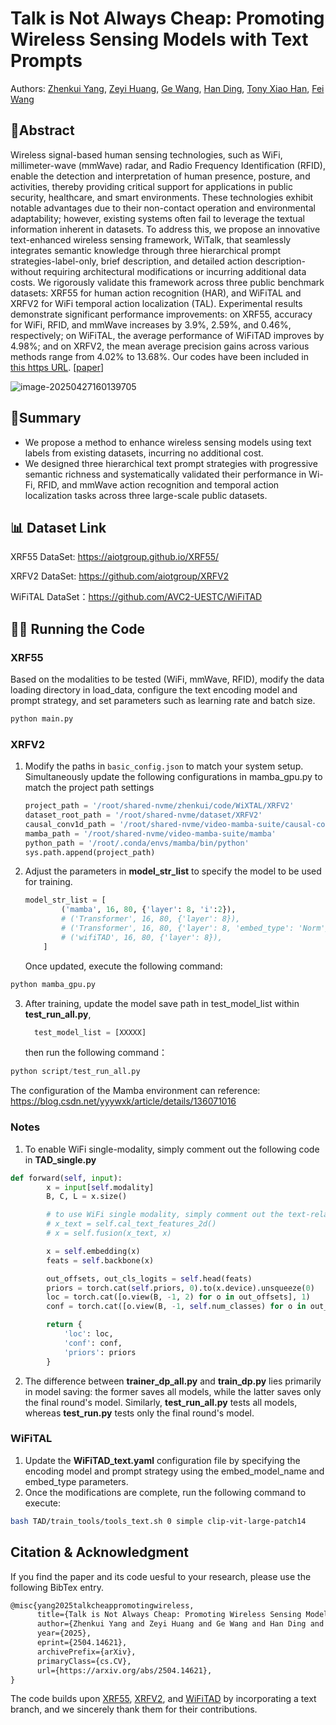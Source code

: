 # Talk is Not Always Cheap: Promoting Wireless Sensing Models with Text Prompts

Authors: [Zhenkui Yang](https://arxiv.org/search/cs?searchtype=author&query=Yang,+Z), [Zeyi Huang](https://scholar.google.com/citations?user=rMvdp7oAAAAJ&hl=en), [Ge Wang](https://scholar.google.com/citations?user=ngEGALwAAAAJ&hl=en ), [Han Ding](https://scholar.google.com/citations?user=0sLAHGUAAAAJ&hl=en), [Tony Xiao Han](https://scholar.google.com/citations?user=cqvSehcAAAAJ&hl=en), [Fei Wang](https://scholar.google.com/citations?user=LKPpmXQAAAAJ&hl=en)

## 📝Abstract

Wireless signal-based human sensing technologies, such as WiFi, millimeter-wave (mmWave) radar, and Radio Frequency Identification (RFID), enable the detection and interpretation of human presence, posture, and activities, thereby providing critical support for applications in public security, healthcare, and smart environments. These technologies exhibit notable advantages due to their non-contact operation and environmental adaptability; however, existing systems often fail to leverage the textual information inherent in datasets. To address this, we propose an innovative text-enhanced wireless sensing framework, WiTalk, that seamlessly integrates semantic knowledge through three hierarchical prompt strategies-label-only, brief description, and detailed action description-without requiring architectural modifications or incurring additional data costs. We rigorously validate this framework across three public benchmark datasets: XRF55 for human action recognition (HAR), and WiFiTAL and XRFV2 for WiFi temporal action localization (TAL). Experimental results demonstrate significant performance improvements: on XRF55, accuracy for WiFi, RFID, and mmWave increases by 3.9%, 2.59%, and 0.46%, respectively; on WiFiTAL, the average performance of WiFiTAD improves by 4.98%; and on XRFV2, the mean average precision gains across various methods range from 4.02% to 13.68%. Our codes have been included in [this https URL](https://github.com/yangzhenkui/WiTalk). [[paper](https://arxiv.org/abs/2504.14621)]

![image-20250427160139705](https://zkyang.oss-cn-hangzhou.aliyuncs.com/imgimage-20250427160139705.png)

## 🔖Summary

- We propose a method to enhance wireless sensing models using text labels from existing datasets, incurring no additional cost.
- We designed three hierarchical text prompt strategies with progressive semantic richness and systematically validated their performance in Wi-Fi, RFID, and mmWave action recognition and temporal action localization tasks across three large-scale public datasets.

## **📊** Dataset Link

XRF55 DataSet: https://aiotgroup.github.io/XRF55/

XRFV2 DataSet: https://github.com/aiotgroup/XRFV2

WiFiTAL DataSet：https://github.com/AVC2-UESTC/WiFiTAD

## 🏃‍♂️ Running the Code

### XRF55

Based on the modalities to be tested (WiFi, mmWave, RFID), modify the data loading directory in load_data, configure the text encoding model and prompt strategy, and set parameters such as learning rate and batch size.

```python
python main.py
```

### XRFV2

1. Modify the paths in `basic_config.json` to match your system setup. Simultaneously update the following configurations in mamba_gpu.py to match the project path settings

   ```python
   project_path = '/root/shared-nvme/zhenkui/code/WiXTAL/XRFV2'
   dataset_root_path = '/root/shared-nvme/dataset/XRFV2'
   causal_conv1d_path = '/root/shared-nvme/video-mamba-suite/causal-conv1d'
   mamba_path = '/root/shared-nvme/video-mamba-suite/mamba'
   python_path = '/root/.conda/envs/mamba/bin/python'
   sys.path.append(project_path)
   ```

2. Adjust the parameters in **model_str_list** to specify the model to be used for training. 

   ```python
   model_str_list = [
           ('mamba', 16, 80, {'layer': 8, 'i':2}),
           # ('Transformer', 16, 80, {'layer': 8}),
           # ('Transformer', 16, 80, {'layer': 8, 'embed_type': 'Norm'}),
           # ('wifiTAD', 16, 80, {'layer': 8}),
       ]
   ```

   Once updated, execute the following command:

```python
python mamba_gpu.py
```

3. After training, update the model save path in test_model_list within **test_run_all.py**, 

   ```python
     test_model_list = [XXXXX]
   ```

   then run the following command：

```python
python script/test_run_all.py
```

The configuration of the Mamba environment can reference: https://blog.csdn.net/yyywxk/article/details/136071016

### Notes

1. To enable WiFi single-modality, simply comment out the following code in **TAD_single.py**

```python
def forward(self, input):
        x = input[self.modality]
        B, C, L = x.size()

        # to use WiFi single modality, simply comment out the text-related code.
        # x_text = self.cal_text_features_2d()
        # x = self.fusion(x_text, x)

        x = self.embedding(x)
        feats = self.backbone(x)

        out_offsets, out_cls_logits = self.head(feats)
        priors = torch.cat(self.priors, 0).to(x.device).unsqueeze(0)
        loc = torch.cat([o.view(B, -1, 2) for o in out_offsets], 1)
        conf = torch.cat([o.view(B, -1, self.num_classes) for o in out_cls_logits], 1)

        return {
            'loc': loc,
            'conf': conf,
            'priors': priors 
        }
```

2. The difference between **trainer_dp_all.py** and **train_dp.py** lies primarily in model saving: the former saves all models, while the latter saves only the final round's model. Similarly, **test_run_all.py** tests all models, whereas **test_run.py** tests only the final round's model.

### WiFiTAL

1. Update the **WiFiTAD_text.yaml** configuration file by specifying the encoding model and prompt strategy using the embed_model_name and embed_type parameters.
2. Once the modifications are complete, run the following command to execute:

```sh
bash TAD/train_tools/tools_text.sh 0 simple clip-vit-large-patch14
```

## Citation & Acknowledgment

If you find the paper and its code uesful to your research, please use the following BibTex entry.

```latex
@misc{yang2025talkcheappromotingwireless,
      title={Talk is Not Always Cheap: Promoting Wireless Sensing Models with Text Prompts}, 
      author={Zhenkui Yang and Zeyi Huang and Ge Wang and Han Ding and Tony Xiao Han and Fei Wang},
      year={2025},
      eprint={2504.14621},
      archivePrefix={arXiv},
      primaryClass={cs.CV},
      url={https://arxiv.org/abs/2504.14621}, 
}
```

The code builds upon [XRF55](https://aiotgroup.github.io/XRF55/), [XRFV2](https://github.com/aiotgroup/XRFV2), and [WiFiTAD](https://github.com/AVC2-UESTC/WiFiTAD) by incorporating a text branch, and we sincerely thank them for their contributions.